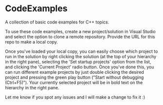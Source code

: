 # CodeExamples

A collection of basic code examples for C++ topics.

To use these code examples, create a new project/solution in Visual Studio and select the option to clone a remote repository. Provide the URL for this repo to make a local copy.

Once you've loaded your local copy, you can easily choose which project to run in the solution by right clicking the solution (at the top of your hierarchy in the right pane), selecting the 'Set startup projects' option from the list, and clicking the 'Current Project' radio button. Once you've done this, you can run different example projects by just double clicking the desired project and pressing the green play button ("Start without debugging (Ctrl+F5)"). Your currently selected project will be in bold text on the hierarchy in the right pane.

Let me know if you spot any issues and I will make a change to fix it :)